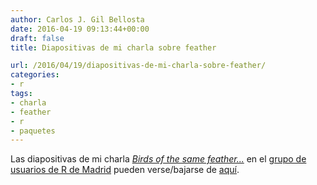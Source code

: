```yaml
---
author: Carlos J. Gil Bellosta
date: 2016-04-19 09:13:44+00:00
draft: false
title: Diapositivas de mi charla sobre feather

url: /2016/04/19/diapositivas-de-mi-charla-sobre-feather/
categories:
- r
tags:
- charla
- feather
- r
- paquetes
---
```


Las diapositivas de mi charla [_Birds of the same feather..._](https://www.datanalytics.com/2016/04/12/este-jueves-feather-en-la-reunion-de-usuarios-de-r-de-madrid/) en el [grupo de usuarios de R de Madrid](http://madrid.r-es.org) pueden verse/bajarse de [aquí](/wp-uploads/2016/04/charla_gil_madrid_201604.html).
